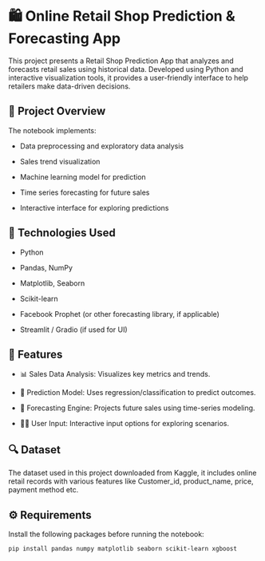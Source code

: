 # 🛍️ Online Retail Shop Prediction & Forecasting App

This project presents a Retail Shop Prediction App that analyzes and forecasts retail sales using historical data. Developed using Python and interactive visualization tools, it provides a user-friendly interface to help retailers make data-driven decisions.

## 📌 Project Overview

The notebook implements:

- Data preprocessing and exploratory data analysis

- Sales trend visualization

- Machine learning model for prediction

- Time series forecasting for future sales

- Interactive interface for exploring predictions

## 🧰 Technologies Used

- Python

- Pandas, NumPy

- Matplotlib, Seaborn

- Scikit-learn

- Facebook Prophet (or other forecasting library, if applicable)

- Streamlit / Gradio (if used for UI)
  
## 🚀 Features

- 📊 Sales Data Analysis: Visualizes key metrics and trends.

- 🤖 Prediction Model: Uses regression/classification to predict outcomes.

- 🔮 Forecasting Engine: Projects future sales using time-series modeling.

- 🧑‍💼 User Input: Interactive input options for exploring scenarios.
  
## 🔍 Dataset

The dataset used in this project downloaded from Kaggle, it includes online retail records with various features like Customer_id, product_name, price, payment method etc.

## ⚙️ Requirements

Install the following packages before running the notebook:

```bash
pip install pandas numpy matplotlib seaborn scikit-learn xgboost
